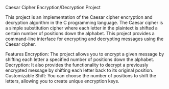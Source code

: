 Caesar Cipher Encryption/Decryption Project

This project is an implementation of the Caesar cipher encryption and decryption algorithm in the C programming language. The Caesar cipher is a simple substitution cipher where each letter in the plaintext is shifted a certain number of positions down the alphabet. This project provides a command-line interface for encrypting and decrypting messages using the Caesar cipher.

Features
Encryption: The project allows you to encrypt a given message by shifting each letter a specified number of positions down the alphabet.
Decryption: It also provides the functionality to decrypt a previously encrypted message by shifting each letter back to its original position.
Customizable Shift: You can choose the number of positions to shift the letters, allowing you to create unique encryption keys.
